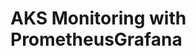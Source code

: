 # AKS Monitoring with PrometheusGrafana                                                                                                                                                                                                                                                                                                                                                                                                                                                                                                                   
